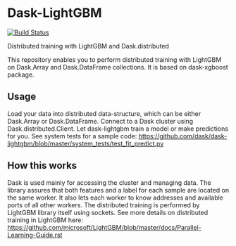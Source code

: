 Dask-LightGBM
=============

[![Build Status](https://travis-ci.org/dask/dask-lightgbm.svg?branch=master)](https://travis-ci.org/dask/dask-lightgbm)

Distributed training with LightGBM and Dask.distributed

This repository enables you to perform distributed training with LightGBM on
Dask.Array and Dask.DataFrame collections. It is based on dask-xgboost package.

Usage
-----
Load your data into distributed data-structure, which can be either Dask.Array or Dask.DataFrame.
Connect to a Dask cluster using Dask.distributed.Client.
Let dask-lightgbm train a model or make predictions for you.
See system tests for a sample code:
<https://github.com/dask/dask-lightgbm/blob/master/system_tests/test_fit_predict.py>

How this works
--------------
Dask is used mainly for accessing the cluster and managing data.
The library assures that both features and a label for each sample are located on the same worker.
It also lets each worker to know addresses and available ports of all other workers.
The distributed training is performed by LightGBM library itself using sockets.
See more details on distributed training in LightGBM here:
<https://github.com/microsoft/LightGBM/blob/master/docs/Parallel-Learning-Guide.rst>
